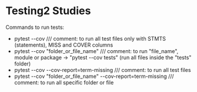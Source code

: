 # Testing2 Studies

Commands to run tests:
- pytest --cov  /// comment: to run all test files only with STMTS (statements), MISS and COVER columns
- pytest --cov "folder_or_file_name"  /// comment: to run "file_name", module or package -> "pytest --cov tests" (run all files inside the "tests" folder)
- pytest --cov --cov-report=term-missing    /// comment: to run all test files
- pytest --cov "folder_or_file_name" --cov-report=term-missing  /// comment: to run all specific folder or file